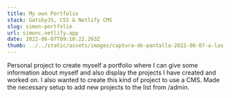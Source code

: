 ```yaml
---
title: My own Portfolio
stack: GatsbyJS, CSS & Netlify CMS
slug: simon-portfolio
url: simonc.netlify.app
date: 2022-06-07T09:10:22.263Z
thumb: ../../static/assets/images/captura-de-pantalla-2022-06-07-a-las-11.10.01.png
---
```

Personal project to create myself a portfolio where I can give some information about myself and also display the projects I have created and worked on. I also wanted to create this kind of project to use a CMS. Made the necessary setup to add new projects to the list from /admin.